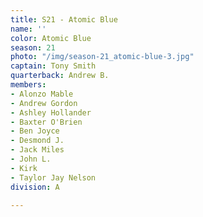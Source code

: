 ```yaml
---
title: S21 - Atomic Blue
name: ''
color: Atomic Blue
season: 21
photo: "/img/season-21_atomic-blue-3.jpg"
captain: Tony Smith
quarterback: Andrew B.
members:
- Alonzo Mable
- Andrew Gordon
- Ashley Hollander
- Baxter O'Brien
- Ben Joyce
- Desmond J.
- Jack Miles
- John L.
- Kirk
- Taylor Jay Nelson
division: A

---
```

